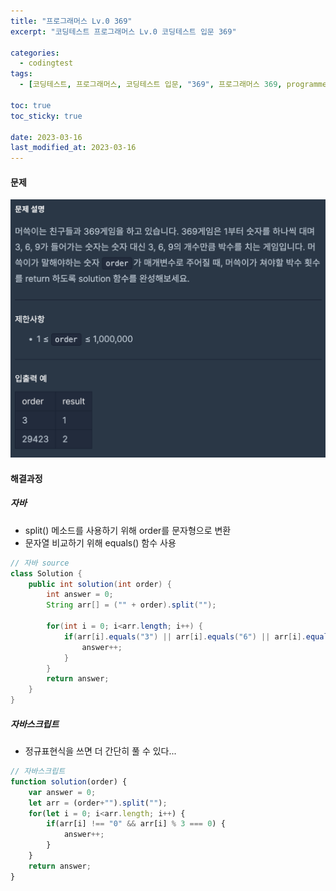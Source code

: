 ```yaml
---
title: "프로그래머스 Lv.0 369"
excerpt: "코딩테스트 프로그래머스 Lv.0 코딩테스트 입문 369"

categories:
  - codingtest
tags:
  - [코딩테스트, 프로그래머스, 코딩테스트 입문, "369", 프로그래머스 369, programmers, codingtest, 코딩테스트 연습, 프로그래머스 369 자바, 자바 코딩 테스트, 자바 369, 자바스크립트 369, 369 자바스크립트]

toc: true
toc_sticky: true
 
date: 2023-03-16
last_modified_at: 2023-03-16
---
```


#### 문제
![58](/assets/images/58.png)

#### 해결과정

##### 자바 
* split() 메소드를 사용하기 위해 order를 문자형으로 변환
* 문자열 비교하기 위해 equals() 함수 사용

```java
// 자바 source
class Solution {
    public int solution(int order) {
        int answer = 0;
        String arr[] = ("" + order).split("");

        for(int i = 0; i<arr.length; i++) {
            if(arr[i].equals("3") || arr[i].equals("6") || arr[i].equals("9")) {
                answer++;
            }
        }
        return answer;
    }
}
```

##### 자바스크립트 
* 정규표현식을 쓰면 더 간단히 풀 수 있다...
```javascript
// 자바스크립트
function solution(order) {
    var answer = 0;
    let arr = (order+"").split("");
    for(let i = 0; i<arr.length; i++) {
        if(arr[i] !== "0" && arr[i] % 3 === 0) {
            answer++;
        }
    }
    return answer;
}
```